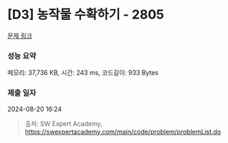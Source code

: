 # [D3] 농작물 수확하기 - 2805 

[문제 링크](https://swexpertacademy.com/main/code/problem/problemDetail.do?contestProbId=AV7GLXqKAWYDFAXB) 

### 성능 요약

메모리: 37,736 KB, 시간: 243 ms, 코드길이: 933 Bytes

### 제출 일자

2024-08-20 16:24



> 출처: SW Expert Academy, https://swexpertacademy.com/main/code/problem/problemList.do